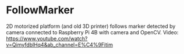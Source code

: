 # FollowMarker
2D motorized platform (and old 3D printer) follows marker detected by camera connected to Raspberry Pi 4B with camera and OpenCV. Video: https://www.youtube.com/watch?v=QimyfdblHq4&ab_channel=E%C4%9Fitim
